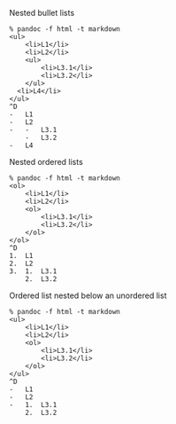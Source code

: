 Nested bullet lists
```
% pandoc -f html -t markdown
<ul>
	<li>L1</li>
	<li>L2</li>
	<ul>
		<li>L3.1</li>
		<li>L3.2</li>
	</ul>
  <li>L4</li>
</ul>
^D
-   L1
-   L2
-   -   L3.1
    -   L3.2
-   L4
```

Nested ordered lists
```
% pandoc -f html -t markdown
<ol>
	<li>L1</li>
	<li>L2</li>
	<ol>
		<li>L3.1</li>
		<li>L3.2</li>
	</ol>
</ol>
^D
1.  L1
2.  L2
3.  1.  L3.1
    2.  L3.2
```

Ordered list nested below an unordered list
```
% pandoc -f html -t markdown
<ul>
	<li>L1</li>
	<li>L2</li>
	<ol>
		<li>L3.1</li>
		<li>L3.2</li>
	</ol>
</ul>
^D
-   L1
-   L2
-   1.  L3.1
    2.  L3.2
```
